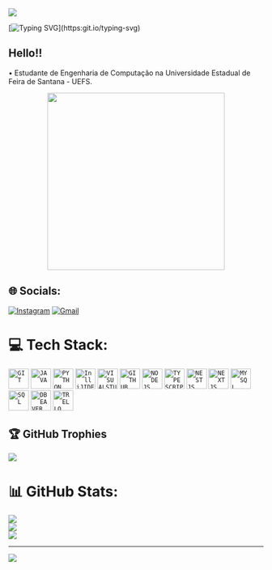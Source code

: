 
          
<img src="https://capsule-render.vercel.app/api?type=waving&color=9932CC&height=125&section=header"/>

[![Typing SVG](https://readme-typing-svg.herokuapp.com/?color=9932CC&size=35&center=true&vCenter=true&width=1000&lines=Hello,+my+name+is+Luis+Mario;)](https:git.io/typing-svg)

## Hello!!

 • Estudante de Engenharia de Computação na Universidade Estadual de Feira de Santana - UEFS. 
 <p align="center">
  <img src="https://super.abril.com.br/wp-content/uploads/2016/09/super_imggato_digitando_0.gif" width="350">
</p>


## 🌐 Socials:
[![Instagram](https://img.shields.io/badge/Instagram-%23E4405F.svg?style=for-the-badge&logo=Instagram&logoColor=white)](https://instagram.com/luismario_rc) 
[![Gmail](https://img.shields.io/badge/Gmail-%23E4405F.svg?style=for-the-badge&logo=Gmail&logoColor=white)](mailto:luismariocarneiro8@gmail.com) 

# 💻 Tech Stack:

<code><img width="40px" src="https://cdn.jsdelivr.net/gh/devicons/devicon@latest/icons/git/git-plain.svg" title= "GIT" /></code>
<code><img width="40px" src="https://cdn.jsdelivr.net/gh/devicons/devicon/icons/java/java-original.svg" title = "JAVA"/></code>
<code><img width="40px" src="https://cdn.jsdelivr.net/gh/devicons/devicon/icons/python/python-original.svg" title = "PYTHON"/></code>
<code><img width="40px" src="https://cdn.jsdelivr.net/gh/devicons/devicon/icons/intellij/intellij-original.svg" title = "InlliJIDEA"/></code>
<code><img width="40px" src="https://cdn.jsdelivr.net/gh/devicons/devicon/icons/visualstudio/visualstudio-plain.svg" title = "VISUALSTUDIO"/></code>
<code><img width="40px" src="https://cdn.jsdelivr.net/gh/devicons/devicon/icons/github/github-original.svg" title = "GITHUB"/></code> 
<code><img width="40px" src="https://cdn.jsdelivr.net/gh/devicons/devicon@latest/icons/nodejs/nodejs-original-wordmark.svg" title= "NODEJS" /></code>
<code><img width="40px" src="https://cdn.jsdelivr.net/gh/devicons/devicon@latest/icons/typescript/typescript-original.svg" title= "TYPESCRIPT" /></code>
<code><img width="40px" src="https://cdn.jsdelivr.net/gh/devicons/devicon@latest/icons/nestjs/nestjs-original.svg" title= "NESTJS" /></code>
<code><img width="40px" src="https://cdn.jsdelivr.net/gh/devicons/devicon@latest/icons/nextjs/nextjs-original.svg" title= "NEXTJS" /></code>
<code><img width="40px" src="https://cdn.jsdelivr.net/gh/devicons/devicon@latest/icons/mysql/mysql-original-wordmark.svg" title= "MYSQL" /></code>
<code><img width="40px" src="https://cdn.jsdelivr.net/gh/devicons/devicon@latest/icons/azuresqldatabase/azuresqldatabase-original.svg" title= "SQL" /></code>
<code><img width="40px" src="https://cdn.jsdelivr.net/gh/devicons/devicon@latest/icons/dbeaver/dbeaver-original.svg" title= "DBEAVER" /></code>
<code><img width="40px" src="https://cdn.jsdelivr.net/gh/devicons/devicon@latest/icons/trello/trello-plain-wordmark.svg" title= "TRELLO" /></code>

          

## 🏆 GitHub Trophies
![](https://github-profile-trophy.vercel.app/?username=LuisMarioRC&theme=radical&no-frame=false&no-bg=true&margin-w=4)

# 📊 GitHub Stats:
![](https://github-readme-stats.vercel.app/api?username=LuisMarioRC&theme=midnight-purple&hide_border=true&include_all_commits=true&count_private=true)<br/>
![](https://github-readme-streak-stats.herokuapp.com/?user=LuisMarioRC&theme=midnight-purple&hide_border=true)<br/>
![](https://github-readme-stats.vercel.app/api/top-langs/?username=LuisMarioRC&theme=midnight-purple&hide_border=true&include_all_commits=true&count_private=true&layout=compact)

---
[![](https://visitcount.itsvg.in/api?id=LuisMarioRC&label=Profile%20Views&color=11&icon=0&pretty=true)](https://visitcount.itsvg.in)

<!-- Proudly created with GPRM ( https://gprm.itsvg.in ) -->
